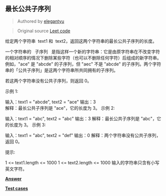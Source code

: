 ## 最长公共子序列

> Authored by [elegantyu](https://github.com/elegantyu)

> Original source [Leet code](https://leetcode-cn.com/problems/longest-common-subsequence/)

给定两个字符串  text1 和  text2，返回这两个字符串的最长公共子序列的长度。

一个字符串的   子序列   是指这样一个新的字符串：它是由原字符串在不改变字符的相对顺序的情况下删除某些字符（也可以不删除任何字符）后组成的新字符串。
例如，"ace" 是 "abcde" 的子序列，但 "aec" 不是 "abcde" 的子序列。两个字符串的「公共子序列」是这两个字符串所共同拥有的子序列。

若这两个字符串没有公共子序列，则返回 0。

示例 1:

输入：text1 = "abcde", text2 = "ace"
输出：3  
解释：最长公共子序列是 "ace"，它的长度为 3。
示例 2:

输入：text1 = "abc", text2 = "abc"
输出：3
解释：最长公共子序列是 "abc"，它的长度为 3。
示例 3:

输入：text1 = "abc", text2 = "def"
输出：0
解释：两个字符串没有公共子序列，返回 0。

提示:

1 <= text1.length <= 1000
1 <= text2.length <= 1000
输入的字符串只含有小写英文字符。

**[Answer](./index.ts)**

**[Test cases](./test.spec.ts)**
